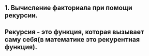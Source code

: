 ## 1. Вычисление факториала при помощи рекурсии.
## Рекурсия - это функция, которая вызывает саму себя(в математике это рекурентная функция).